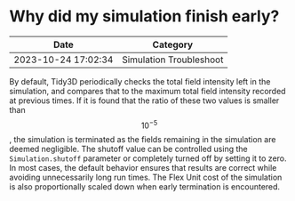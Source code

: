 # Why did my simulation finish early?

| Date       | Category    |
|------------|-------------|
| 2023-10-24 17:02:34 | Simulation Troubleshoot |


By default, Tidy3D periodically checks the total field intensity left in the simulation, and compares that to the maximum total field intensity recorded at previous times. If it is found that the ratio of these two values is smaller than $$10^{-5}$$, the simulation is terminated as the fields remaining in the simulation are deemed negligible. The shutoff value can be controlled using the `Simulation.shutoff` parameter or completely turned off by setting it to zero. In most cases, the default behavior ensures that results are correct while avoiding unnecessarily long run times. The Flex Unit cost of the simulation is also proportionally scaled down when early termination is encountered.

